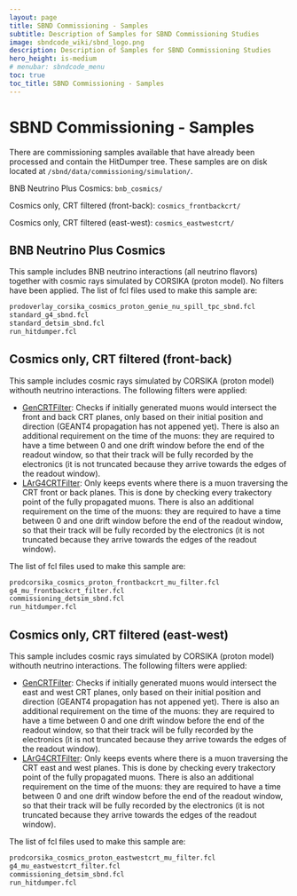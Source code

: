 ```yaml
---
layout: page
title: SBND Commissioning - Samples
subtitle: Description of Samples for SBND Commissioning Studies
image: sbndcode_wiki/sbnd_logo.png
description: Description of Samples for SBND Commissioning Studies
hero_height: is-medium
# menubar: sbndcode_menu
toc: true
toc_title: SBND Commissioning - Samples
---
```





SBND Commissioning - Samples
========================================================================

There are commissioning samples available that have already been processed and contain the HitDumper tree. These samples are on disk located at `/sbnd/data/commissioning/simulation/`.

BNB Neutrino Plus Cosmics: `bnb_cosmics/`

Cosmics only, CRT filtered (front-back): `cosmics_frontbackcrt/`

Cosmics only, CRT filtered (east-west): `cosmics_eastwestcrt/`




BNB Neutrino Plus Cosmics
-----------------------------------------------------------------------------

This sample includes BNB neutrino interactions (all neutrino flavors) together with
cosmic rays simulated by CORSIKA (proton model). No filters have been applied.
The list of fcl files used to make this sample are: 

```bash
prodoverlay_corsika_cosmics_proton_genie_nu_spill_tpc_sbnd.fcl
standard_g4_sbnd.fcl
standard_detsim_sbnd.fcl
run_hitdumper.fcl
```


Cosmics only, CRT filtered (front-back)
-----------------------------------------------------------------------------

This sample includes cosmic rays simulated by CORSIKA (proton model) withouth
neutrino interactions. The following filters were applied:
- [GenCRTFilter](https://github.com/SBNSoftware/sbndcode/blob/develop/sbndcode/SimulationFilters/GenCRTFilter_module.cc): Checks if initially generated muons would intersect the front and back CRT planes, only based on their initial position and direction (GEANT4 propagation has not appened yet). There is also an additional requirement on the time of the muons: they are required to have a time between 0 and one drift window before the end of the readout window, so that their track will be fully recorded by the electronics (it is not truncated because they arrive towards the edges of the readout window).
- [LArG4CRTFilter](https://github.com/SBNSoftware/sbndcode/blob/develop/sbndcode/SimulationFilters/LArG4CRTFilter_module.cc): Only keeps events where there is a muon traversing the CRT front or back planes. This is done by checking every trakectory point of the fully propagated muons. There is also an additional requirement on the time of the muons: they are required to have a time between 0 and one drift window before the end of the readout window, so that their track will be fully recorded by the electronics (it is not truncated because they arrive towards the edges of the readout window).

The list of fcl files used to make this sample are: 

```bash
prodcorsika_cosmics_proton_frontbackcrt_mu_filter.fcl
g4_mu_frontbackcrt_filter.fcl
commissioning_detsim_sbnd.fcl
run_hitdumper.fcl
```



Cosmics only, CRT filtered (east-west)
-----------------------------------------------------------------------------

This sample includes cosmic rays simulated by CORSIKA (proton model) withouth
neutrino interactions. The following filters were applied:
- [GenCRTFilter](https://github.com/SBNSoftware/sbndcode/blob/develop/sbndcode/SimulationFilters/GenCRTFilter_module.cc): Checks if initially generated muons would intersect the east and west CRT planes, only based on their initial position and direction (GEANT4 propagation has not appened yet). There is also an additional requirement on the time of the muons: they are required to have a time between 0 and one drift window before the end of the readout window, so that their track will be fully recorded by the electronics (it is not truncated because they arrive towards the edges of the readout window).
- [LArG4CRTFilter](https://github.com/SBNSoftware/sbndcode/blob/develop/sbndcode/SimulationFilters/LArG4CRTFilter_module.cc): Only keeps events where there is a muon traversing the CRT east and west planes. This is done by checking every trakectory point of the fully propagated muons. There is also an additional requirement on the time of the muons: they are required to have a time between 0 and one drift window before the end of the readout window, so that their track will be fully recorded by the electronics (it is not truncated because they arrive towards the edges of the readout window).

The list of fcl files used to make this sample are: 

```bash
prodcorsika_cosmics_proton_eastwestcrt_mu_filter.fcl
g4_mu_eastwestcrt_filter.fcl
commissioning_detsim_sbnd.fcl
run_hitdumper.fcl
```



